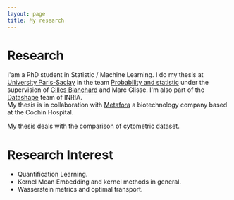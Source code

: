 ```yaml
---
layout: page
title: My research
---
```


# Research

I'am a PhD student in Statistic / Machine Learning. I do my thesis at [University Paris-Saclay](https://www.universite-paris-saclay.fr/en) in the team [Probability and statistic](https://www.imo.universite-paris-saclay.fr/fr/la-recherche/probabilites-et-statistiques/) under the supervision of [Gilles Blanchard](https://www.imo.universite-paris-saclay.fr/~gilles.blanchard/) and Marc Glisse. I'm also part of the [Datashape](https://team.inria.fr/datashape/) team of INRIA.  
My thesis is in collaboration with [Metafora](https://www.metafora-biosystems.com/) a biotechnology company based at the Cochin Hospital.

My thesis deals with the comparison of cytometric dataset.

# Research Interest

<ul>
    <li>Quantification Learning.</li>
    <li>Kernel Mean Embedding and kernel methods in general.</li>
    <li>Wasserstein metrics and optimal transport.</li>
</ul>

<!---
# Publication

# Talks
-->